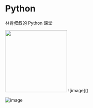 # Python
林肯叔叔的 Python 课堂

<image src="https://user-images.githubusercontent.com/11325103/38807721-1bc01902-41b0-11e8-9f9e-d02968e57097.png" width=200 height=200>
![image]()


![image](https://user-images.githubusercontent.com/11325103/38807744-2dc7f2fa-41b0-11e8-8adc-22bd2bc6c956.png)

